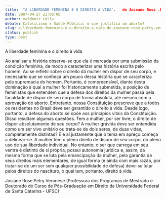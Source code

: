 ```yaml
---
title:  "A LIBERDADE FEMENINA E O DIREITO À VIDA".   de Joseane Rose .Petry Veronese (Professora de Mestrado e Doutorado de Pós-Grad em
date: 2007-04-27 21:00:00
author: valdemir.colla
debate: Catolicismo x Saúde Pública: o que justifica um aborto?
slug: a-liberdade-femenina-e-o-direito-a-vida-de-joseane-rose-petry-veronese-professora-de-mestrado-e-doutorado-de-pos-grad-em
status: publish 
type: post
---
```


A liberdade feminina e o direito à vida  

Ao analisar a história observa-se que ela é marcada por uma submissão da condição feminina, de modo a caracterizar uma história escrita pelo homem. Ao se refletir sobre o direito da mulher em dispor de seu corpo, é necessário que se conheça um pouco dessa história que se caracteriza pela supremacia do homem. Portanto, é compreensível, diante desta dominação à qual a mulher foi historicamente submetida, a posição de feministas que entendem que a defesa dos direitos da mulher passa pela faculdade de dispor de seu corpo de forma absoluta, até mesmo com a aprovação do aborto. Entretanto, nossa Constituição prescreve que a todos os residentes no Brasil deve ser garantido o direito à vida. Desde logo, portanto, a defesa do aborto se opõe aos princípios vitais da Constituição. Disso resultam algumas questões. Tem a mulher, por ser livre, o direito de dispor absolutamente de seu corpo? A mulher grávida deve ser entendida como um ser vivo unitário ou trata-se de dois seres, de duas vidas, completamente distintas? E é aí justamente que o tema em apreço começa a delinear-se. A mulher tem o pleno direito de dispor de seu corpo, do pleno uso de sua liberdade individual. No entanto, o ser que carrega em seu ventre é distinto de si própria, possui autonomia jurídica e, assim, da mesma forma que se luta pela emancipação da mulher, pela garantia de seus direitos mais elementares, de igual forma (e ainda com mais razão, por tratar-se de um ser sem qualquer possibilidade de defesa) deve-se lutar pelos direitos do nascituro, o qual tem, portanto, direito à vida.  

Josiane Rose Petry Veronese (Professora dos Programas de Mestrado e Doutorado do Curso de Pós-Graduação em Direito da Universidade Federal de Santa Catarina - UFSC)
